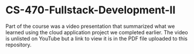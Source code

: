 # CS-470-Fullstack-Development-II
Part of the course was a video presentation that summarized what we learned using the cloud application project we completed earlier. The video is unlisted on YouTube but a link to view it is in the PDF file uploaded to this repository.
